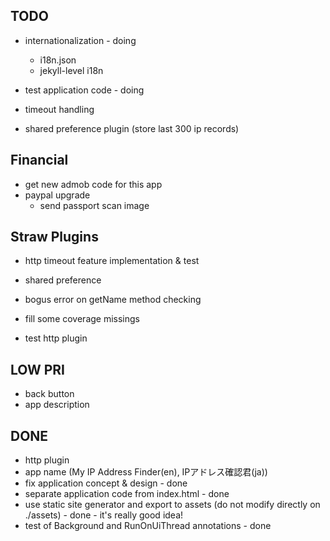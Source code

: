 TODO
----

- internationalization - doing
  - i18n.json
  - jekyll-level i18n

- test application code - doing

- timeout handling
- shared preference plugin (store last 300 ip records)

Financial
---------
- get new admob code for this app
- paypal upgrade
  - send passport scan image

Straw Plugins
-------------

- http timeout feature implementation & test

- shared preference

- bogus error on getName method checking
- fill some coverage missings
- test http plugin

LOW PRI
-------
- back button
- app description

DONE
----
- http plugin
- app name (My IP Address Finder(en), IPアドレス確認君(ja))
- fix application concept & design - done
- separate application code from index.html - done
- use static site generator and export to assets (do not modify directly on ./assets) - done - it's really good idea!
- test of Background and RunOnUiThread annotations - done
